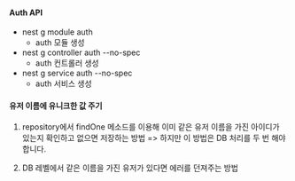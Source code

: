#### Auth API

- nest g module auth
  - auth 모듈 생성
- nest g controller auth --no-spec
  - auth 컨트롤러 생성
- nest g service auth --no-spec
  - auth 서비스 생성

#### 유저 이름에 유니크한 값 주기

1. repository에서 findOne 메소드를 이용해 이미 같은 유저 이름을 가진 아이디가 있는지 확인하고 없으면 저장하는 방법
   => 하지만 이 방법은 DB 처리를 두 번 해야 합니다.

2. DB 레벨에서 같은 이름을 가진 유저가 있다면 에러를 던져주는 방법
